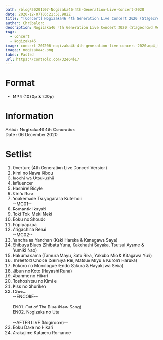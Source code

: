 ```yaml
---
path: /blog/20201207-Nogizaka46-4th-Generation-Live-Concert-2020
date: 2020-12-07T06:21:51.982Z
title: "[Concert] Nogizaka46 4th Generation Live Concert 2020 (Stagecrowd Version)"
author: Chr0balord
description: Nogizaka46 4th Generation Live Concert 2020 (Stagecrowd Version)
tags:
  - Concert
  - Nogizaka46
image: concert-201206-nogizaka46-4th-generation-live-concert-2020.mp4_thumbs.jpg
image2: nogizaka46.png
label: Pasted
url: https://controlc.com/32e64b17
---
```

# Format

* MP4 (1080p & 720p)

# Information

Artist : Nogizaka46 4th Generation <br>
Date : 06 December 2020

# Setlist

1. Overture (4th Generation Live Concert Version)
2. Kimi no Nawa Kibou
3. Inochi wa Utsukushii
4. Influencer
5. Hashire! Bicyle
6. Girl's Rule
7. Yoakemade Tsuyogarana Kutemoii\
   --MC01-- <br>
8. Romantic Ikayaki
9. Toki Toki Meki Meki
10. Boku no Shoudo
11. Popipapapa
12. Arigachina Renai\
    --MC02-- <br>
13. Yancha na Yanchan (Kaki Haruka & Kanagawa Saya)
14. Shibuya Blues (Shibata Yuna, Kakehashi Sayaka, Tsutsui Ayame & Yumiki Nao)
15. Hakumaisama (Tamura Mayu, Sato Rika, Yakubo Mio & Kitagawa Yuri)
16. Threefold Choice (Seimiya Rei, Matsuo Miyu & Kuromi Haruka)
17. Kokoro no Monologue (Endo Sakura & Hayakawa Seira)
18. Jibun no Koto (Hayashi Runa)
19. 4banme no Hikari
20. Toshoshitsu no Kimi e
21. Kiss no Shuriken
22. I See...\
    --ENCORE-- <br>\
    EN01. Out  of The Blue (New Song)\
    EN02. Nogizaka no Uta  <br>\
    --AFTER LIVE (Nogiroom)-- <br>
23. Boku Dake no Hikari
24. Arakajime Katareru Romance